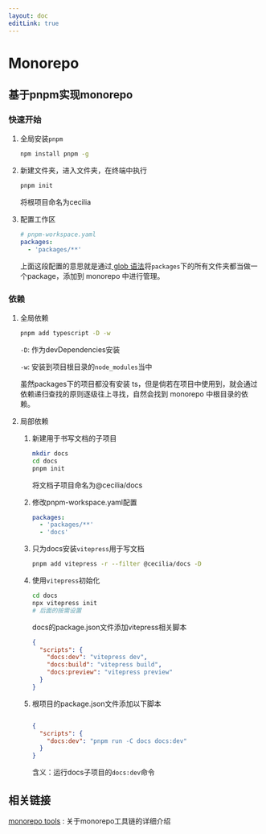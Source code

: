 ```yaml
---
layout: doc
editLink: true
---
```


# Monorepo



## 基于pnpm实现monorepo

### 快速开始

1. 全局安装`pnpm`

   ```bash
   npm install pnpm -g
   ```

2. 新建文件夹，进入文件夹，在终端中执行

   ````bash
   pnpm init
   ````

   将根项目命名为cecilia

3. 配置工作区

   ```yaml
   # pnpm-workspace.yaml
   packages:
     - 'packages/**'
   ```

   上面这段配置的意思就是通过[ glob 语法](https://github.com/begin/globbing)将`packages`下的所有文件夹都当做一个package，添加到 monorepo 中进行管理。

### 依赖

1. 全局依赖

   ```bash
   pnpm add typescript -D -w
   ```

   `-D`: 作为devDependencies安装

   `-w`: 安装到项目根目录的`node_modules`当中

   虽然packages下的项目都没有安装 ts，但是倘若在项目中使用到，就会通过依赖递归查找的原则逐级往上寻找，自然会找到 monorepo 中根目录的依赖。

2. 局部依赖

   1. 新建用于书写文档的子项目

      ```bash
      mkdir docs
      cd docs
      pnpm init
      ```

      将文档子项目命名为@cecilia/docs

   2. 修改pnpm-workspace.yaml配置

      ```yaml
      packages:
        - 'packages/**'
        - 'docs'
      ```

   3. 只为docs安装`vitepress`用于写文档

      ```bash
      pnpm add vitepress -r --filter @cecilia/docs -D
      ```

   4. 使用`vitepress`初始化

      ```bash
      cd docs
      npx vitepress init
      # 后面的按需设置
      ```

      docs的package.json文件添加vitepress相关脚本

      ```json
      {
        "scripts": {
          "docs:dev": "vitepress dev",
          "docs:build": "vitepress build",
          "docs:preview": "vitepress preview"
        }
      }
      ```

   5. 根项目的package.json文件添加以下脚本

      ```json
      
      {
        "scripts": {
          "docs:dev": "pnpm run -C docs docs:dev"
        }
      }
      ```

      含义：运行docs子项目的`docs:dev`命令

   

## 相关链接

[monorepo tools]( https://monorepo.tools/) : 关于monorepo工具链的详细介绍
